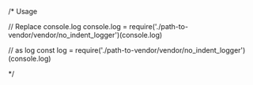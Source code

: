 /* Usage

// Replace console.log
console.log = require('./path-to-vendor/vendor/no_indent_logger')(console.log)

// as log
const log = require('./path-to-vendor/vendor/no_indent_logger')(console.log)

*/